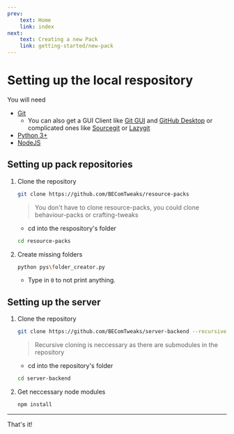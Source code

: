 ```yaml
---
prev:
    text: Home
    link: index
next:
    text: Creating a new Pack
    link: getting-started/new-pack
---
```

# Setting up the local respository

You will need
- [Git](https://git-scm.com/)
    - You can also get a GUI Client like [Git GUI](https://git-scm.com/docs/git-gui) and [GitHub Desktop](https://desktop.github.com/) or complicated ones like [Sourcegit](https://github.com/sourcegit-scm/sourcegit/releases/latest) or [Lazygit](https://github.com/jesseduffield/lazygit)
- [Python 3+](https://www.python.org/downloads/)
- [NodeJS](https://nodejs.org/en)

## Setting up pack repositories

1. Clone the repository

    ```sh
    git clone https://github.com/BEComTweaks/resource-packs
    ```
    > You don't have to clone resource-packs, you could clone behaviour-packs or crafting-tweaks
    
    - cd into the respository's folder
    ```sh
    cd resource-packs
    ```

2. Create missing folders

    ```sh
    python pys\folder_creator.py
    ```
    - Type in `0` to not print anything.

## Setting up the server

1. Clone the repository

    ```sh
    git clone https://github.com/BEComTweaks/server-backend --recursive
    ```
    > Recursive cloning is neccessary as there are submodules in the repository

    - cd into the repository's folder

    ```sh
    cd server-backend
    ```

2. Get neccessary node modules

    ```sh
    npm install
    ```

---
That's it!
